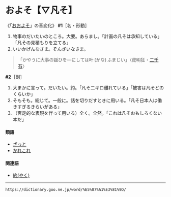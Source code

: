 # およそ【▽凡そ】

《「[おおよそ](https://dictionary.goo.ne.jp/word/%E5%A4%A7%E5%87%A1/#jn-29703)」の音変化》
**\#1**［名・形動］
1. 物事のだいたいのところ。大要。あらまし。「計画の凡そは承知している」「凡その見積もりを立てる」
2. いいかげんなさま。ぞんざいなさま。
>「かやうに大事の謡ひを―にしては叶 (かな) ふまじい」〈虎明狂・[二千石](https://dictionary.goo.ne.jp/word/%E4%BA%8C%E5%8D%83%E7%9F%B3_%28%E3%81%98%E3%81%9B%E3%82%93%E3%81%9B%E3%81%8D%29/#jn-97100)〉
        

**\#2**［副］
1. 大まかに言って。だいたい。約。「凡そ二キロ離れている」「被害は凡そどのくらいか」
2. そもそも。総じて。一般に。話を切りだすときに用いる。「凡そ日本人は働きすぎるきらいがある」
3. （否定的な表現を伴って用いる）全く。全然。「これは凡そおもしろくない本だ」
    

#### 類語

-   [ざっと](https://dictionary.goo.ne.jp/word/%E3%81%96%E3%81%A3%E3%81%A8/#jn-88483)
-   [かれこれ](https://dictionary.goo.ne.jp/word/%E5%BD%BC%E6%AD%A4_%28%E3%81%8B%E3%82%8C%E3%81%93%E3%82%8C%29/#jn-46694)

#### 関連語

-   [約(やく)](https://dictionary.goo.ne.jp/word/%E7%B4%84/#jn-221304)

---
`https://dictionary.goo.ne.jp/word/%E5%87%A1%E3%81%9D/`